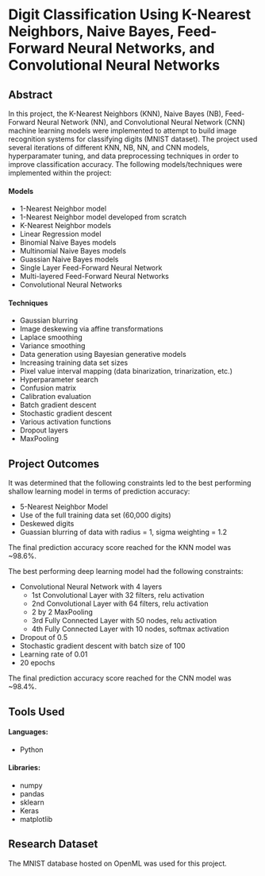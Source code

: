 # Digit Classification Using K-Nearest Neighbors, Naive Bayes, Feed-Forward Neural Networks, and Convolutional Neural Networks

## Abstract
In this project, the K-Nearest Neighbors (KNN), Naive Bayes (NB), Feed-Forward Neural Network (NN), and Convolutional Neural Network (CNN) machine learning models were implemented to attempt to build image recognition systems for classifying digits (MNIST dataset). The project used several iterations of different KNN, NB, NN, and CNN models, hyperparamater tuning, and data preprocessing techniques in order to improve classification accuracy. The following models/techniques were implemented within the project:

#### Models
- 1-Nearest Neighbor model
- 1-Nearest Neighbor model developed from scratch
- K-Nearest Neighbor models
- Linear Regression model
- Binomial Naive Bayes models
- Multinomial Naive Bayes models
- Guassian Naive Bayes models
- Single Layer Feed-Forward Neural Network
- Multi-layered Feed-Forward Neural Networks
- Convolutional Neural Networks

#### Techniques
- Gaussian blurring
- Image deskewing via affine transformations
- Laplace smoothing
- Variance smoothing
- Data generation using Bayesian generative models
- Increasing training data set sizes
- Pixel value interval mapping (data binarization, trinarization, etc.)
- Hyperparameter search
- Confusion matrix
- Calibration evaluation
- Batch gradient descent
- Stochastic gradient descent
- Various activation functions
- Dropout layers
- MaxPooling

## Project Outcomes
It was determined that the following constraints led to the best performing shallow learning model in terms of prediction accuracy:
- 5-Nearest Neighbor Model
- Use of the full training data set (60,000 digits)
- Deskewed digits
- Guassian blurring of data with radius = 1, sigma weighting = 1.2

The final prediction accuracy score reached for the KNN model was ~98.6%.

The best performing deep learning model had the following constraints:
- Convolutional Neural Network with 4 layers
	- 1st Convolutional Layer with 32 filters, relu activation
	- 2nd Convolutional Layer with 64 filters, relu activation
	- 2 by 2 MaxPooling
	- 3rd Fully Connected Layer with 50 nodes, relu activation
	- 4th Fully Connected Layer with 10 nodes, softmax activation
- Dropout of 0.5
- Stochastic gradient descent with batch size of 100
- Learning rate of 0.01
- 20 epochs

The final prediction accuracy score reached for the CNN model was ~98.4%.


## Tools Used

#### Languages:
- Python

#### Libraries:
- numpy
- pandas
- sklearn 
- Keras
- matplotlib


## Research Dataset
The MNIST database hosted on OpenML was used for this project.
